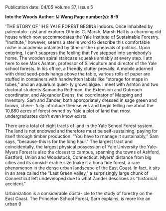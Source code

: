 Publication date: 04/05
Volume 37, Issue 5

**Into the Woods**
**Author:  IJ Wang**
**Page number(s): 8-9**

'THE STORY OF 'IH E YAI E FOREST BEGINS 
indoors. Once inhabited by paleontolo-
gist and explorer Othniel C. Marsh, 
Marsh Hall is a charming old house 
which now accommodates the Yale 
Institute of Sustainable Forestry. 
"Institute," however, seerns a sterile 
word to describe this comfortable niche 
in academia untainted by titne or the 
upheavals of politics. Upon entering, I 
can't suppress the feeling that I've 
stepped into soniebody's home. The 
wooden spiral staircase squeaks amiably 
at every step. I atn here to see Mark 
Ashton, professor of Silviculture and 
director of the Yale school forests. In 
his office, a friendly clutter prevails: A 
mobile adorned with dried seed-pods 
hangs above the table, various rolls of 
paper are stuffed in containers with 
handwritten labels like "storage for 
maps in tubes," and an aquarium quiet-
ly grows algae. I meet with Ashton and 
two 
doctoral 
students 
Samantha 
Rothman, the Extension and Outreach 
coordinator, and Alexander Evans, the 
coordinator of Mapping and Inventory. 
Sam and Zander, both appropriately 
dressed in sage green and brown, cheer-
fully introduce themselves and begin 
telling me about the 10,880 acres of 
forest owned by Yale 
a plot of land 
that rnost undergraduates don't even 
know exists. 

There are a total of eight tracts of 
land in the Yale School Forest system. 
The land is not endowed and therefore 
must be self-sustaining, paying for itself 
through timber production. "You have 
to rnanage it sustainably," Sam says, 
"because-this is for the long haul." The 
largest tract 
and coincidentally, the 
largest physical possession of Yale 
University 
the Yale-Myers Forest is 
also the closest to campus, spanning 
the towns of Ashford, Eastford, Union 
and Woodstock, Connecticut. Myers' 
distance from big cities and its consid-
erable size tnake it a bona fide forest, a 
rare phenomenon in the dense urban 
landscape of the East Coast. In fact, it 
sits in an area called the "Last Green 
Valley," a surprisingly large chunk of 
Connecticut left undeveloped due to 
what Zander describes as "historical 
accident." 

Urbanization is a considerable obsta-
cle to the study of forestry on the East 
Coast. The Princeton School Forest, 
Sarn explains, is more like an urban 
9